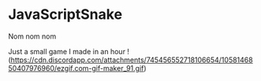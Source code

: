 # JavaScriptSnake
Nom nom nom

Just a small game I made in an hour 
!(https://cdn.discordapp.com/attachments/745456552718106654/1058146850407976960/ezgif.com-gif-maker_91.gif)
